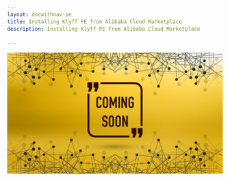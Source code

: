 ```yaml
---
layout: docwithnav-pe
title: Installing Klyff PE from Alibaba Cloud Marketplace
description: Installing Klyff PE from Alibaba Cloud Marketplace

---
```


![image](/images/coming-soon.jpg)
